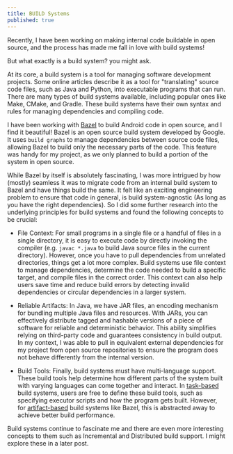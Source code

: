 ```yaml
---
title: BUILD Systems
published: true
---
```


Recently, I have been working on making internal code buildable in open source, and the process has made me fall in love with build systems! 

But what exactly is a build system? you might ask.

At its core, a build system is a tool for managing software development projects. Some online articles describe it as a tool for "translating" source code files, such as Java and Python, into executable programs that can run. There are many types of build systems available, including popular ones like Make, CMake, and Gradle. These build systems have their own syntax and rules for managing dependencies and compiling code.

I have been working with [Bazel](https://bazel.build/) to build Android code in open source, and I find it beautiful! Bazel is an open source build system developed by Google. It uses `build graphs` to manage dependencies between source code files, allowing Bazel to build only the necessary parts of the code. This feature was handy for my project, as we only planned to build a portion of the system in open source.

While Bazel by itself is absolutely fascinating, I was more intrigued by how (mostly) seamless it was to migrate code from an internal build system to Bazel and have things build the same. It felt like an exciting engineering problem to ensure that code in general, is build system-agnostic (As long as you have the right dependencies). So I did some further research into the underlying principles for build systems and found the following concepts to be crucial:

- File Context: For small programs in a single file or a handful of files in a single directory, it is easy to execute code by directly invoking the compiler (e.g. `javac *.java` to build Java source files in the current directory). However, once you have to pull dependencies from unrelated directories, things get a lot more complex. Build systems use file context to manage dependencies, determine the code needed to build a specific target, and compile files in the correct order. This context can also help users save time and reduce build errors by detecting invalid dependencies or circular dependencies in a larger system.

- Reliable Artifacts: In Java, we have JAR files, an encoding mechanism for bundling multiple Java files and resources. With JARs, you can effectively distribute tagged and hashable versions of a piece of software for reliable and deterministic behavior. This ability simplifies relying on third-party code and guarantees consistency in build output. In my context, I was able to pull in equivalent external dependencies for my project from open source repositories to ensure the program does not behave differently from the internal version.

- Build Tools: Finally, build systems must have multi-language support. These build tools help determine how different parts of the system built with varying languages can come together and interact. In [task-based](https://bazel.build/basics/task-based-builds) build systems, users are free to define these build tools, such as specifying executor scripts and how the program gets built. However, for [artifact-based](https://bazel.build/basics/artifact-based-builds) build systems like Bazel, this is abstracted away to achieve better build performance.

Build systems continue to fascinate me and there are even more interesting concepts to them such as Incremental and Distributed build support. I might explore these in a later post. 